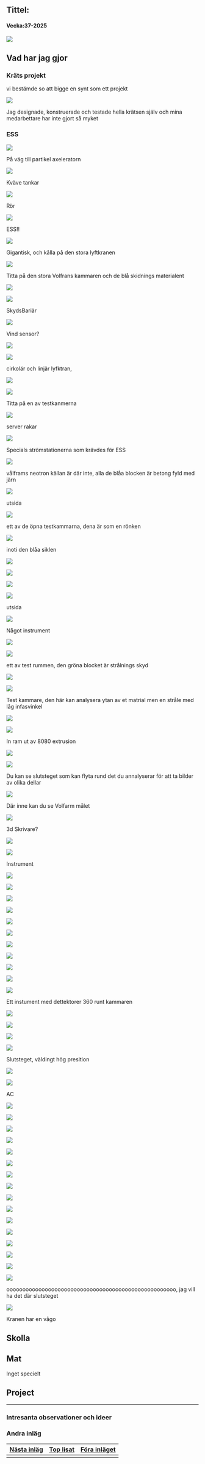 ## Tittel:

#### Vecka:37-2025

![](37-25/20250921_215312_whats-something-u-would-add-to-gacha-life-2-if-u-could-v0-qxupdrqys40c1.webp)

## Vad har jag gjor

### Kräts projekt

vi bestämde so att bigge en synt som ett projekt

![](37-25/20250921_220722_PXL_20250914_095547383.webp)

Jag designade, konstruerade och testade hella krätsen själv och mina medarbettare har inte gjort så myket

### ESS

![](37-25/20250921_230049_PXL_20250920_092002347.MP.jpg)

På väg till partikel axeleratorn


![](37-25/20250921_230049_PXL_20250920_100944766.MP.jpg)

Kväve tankar

![](37-25/20250921_230049_PXL_20250920_104333818.MP.jpg)

Rör

![](37-25/20250921_230049_PXL_20250920_092240771.MP.jpg)

ESS!!

![](37-25/20250921_230049_PXL_20250920_103158690.jpg)

Gigantisk, och kålla på den stora lyftkranen

![](37-25/20250921_230049_PXL_20250920_103132643.jpg)

Titta på den stora Volfrans kammaren och de blå skidnings materialent

![](37-25/20250921_230049_PXL_20250920_103151393.jpg)

![](37-25/20250921_230049_PXL_20250920_101459725.jpg)

SkydsBariär

![](37-25/20250921_230049_PXL_20250920_101304100.jpg)

Vind sensor?

![](37-25/20250921_230049_PXL_20250920_103137134.jpg)

![](37-25/20250921_230048_PXL_20250920_103918774.jpg)

cirkolär och linjär lyfktran, 

![](37-25/20250921_230048_PXL_20250920_103347247.jpg)

![](37-25/20250921_230049_PXL_20250920_103713977.jpg)

Titta på en av testkanmerna

![](37-25/20250921_230048_PXL_20250920_103719538.jpg)

server rakar

![](37-25/20250921_230049_PXL_20250920_101314794.jpg)

Specials strömstationerna som krävdes för ESS

![](37-25/20250921_230049_PXL_20250920_103628280.jpg)

vålframs neotron källan är där inte, alla de blåa blocken är betong fyld med järn

![](37-25/20250921_230049_PXL_20250920_100444145.jpg)

utsida

![](37-25/20250921_230048_PXL_20250920_105353714.jpg)

ett av de öpna testkammarna, dena är som en rönken

![](37-25/20250921_230048_PXL_20250920_103825016.jpg)

inoti den blåa siklen

![](37-25/20250921_230048_PXL_20250920_103721820.jpg)

![](37-25/20250921_230048_PXL_20250920_103643027.jpg)

![](37-25/20250921_230048_PXL_20250920_103637102.jpg)

![](37-25/20250921_230048_PXL_20250920_105800029.jpg)

utsida

![](37-25/20250921_230048_PXL_20250920_104643308.jpg)

Något instrument

![](37-25/20250921_230049_PXL_20250920_100457923.jpg)

![](37-25/20250921_230048_PXL_20250920_103254790.jpg)

ett av test rummen, den gröna blocket är strålnings skyd

![](37-25/20250921_230048_PXL_20250920_105326184.jpg)

![](37-25/20250921_230049_PXL_20250920_103533541.jpg)

Test kammare, den här kan analysera ytan av et matrial men en stråle med låg infasvinkel 

![](37-25/20250921_230049_PXL_20250920_103154306.jpg)

![](37-25/20250921_230048_PXL_20250920_104845056.jpg)

In ram ut av 8080 extrusion

![](37-25/20250921_230048_PXL_20250920_105348462.jpg)

![](37-25/20250921_230048_PXL_20250920_105529890.jpg)

Du kan se slutsteget som kan flyta rund det du annalyserar för att ta bilder av olika dellar

![](37-25/20250921_230048_PXL_20250920_103700447.jpg)

Där inne kan du se Volfarm målet 

![](37-25/20250921_230048_PXL_20250920_104733993.jpg)

3d Skrivare?

![](37-25/20250921_230048_PXL_20250920_105445233.jpg)

![](37-25/20250921_230048_PXL_20250920_104640773.jpg)

Instrument

![](37-25/20250921_230048_PXL_20250920_104639311.jpg)

![](37-25/20250921_230049_PXL_20250920_100945253.jpg)

![](37-25/20250921_230048_PXL_20250920_104811010.jpg)

![](37-25/20250921_230048_PXL_20250920_105513429.jpg)

![](37-25/20250921_230048_PXL_20250920_103555409.jpg)

![](37-25/20250921_230048_PXL_20250920_100937890.jpg)

![](37-25/20250921_230048_PXL_20250920_103515802.jpg)

![](37-25/20250921_230048_PXL_20250920_104835361.jpg)

![](37-25/20250921_230048_PXL_20250920_103538982.jpg)

![](37-25/20250921_230048_PXL_20250920_104759989.jpg)

![](37-25/20250921_230048_PXL_20250920_104824877.jpg)

Ett instument med dettektorer 360 runt kammaren

![](37-25/20250921_230048_PXL_20250920_095529324.jpg)

![](37-25/20250921_230048_PXL_20250920_104315177.jpg)

![](37-25/20250921_230048_PXL_20250920_104147496.jpg)

![](37-25/20250921_230048_PXL_20250920_105517840.jpg)

Slutsteget, väldingt hög presition

![](37-25/20250921_230048_PXL_20250920_104740927.jpg)

![](37-25/20250921_230048_PXL_20250920_103141437.jpg)

AC

![](37-25/20250921_230048_PXL_20250920_104856553.jpg)

![](37-25/20250921_230048_PXL_20250920_105407116.jpg)

![](37-25/20250921_230048_PXL_20250920_105916331.jpg)

![](37-25/20250921_230048_PXL_20250920_104859975.jpg)

![](37-25/20250921_230048_PXL_20250920_104831705.jpg)

![](37-25/20250921_230048_PXL_20250920_104548591.jpg)

![](37-25/20250921_230048_PXL_20250920_104322621.jpg)

![](37-25/20250921_230048_PXL_20250920_104839164.jpg)

![](37-25/20250921_230048_PXL_20250920_105450222.jpg)

![](37-25/20250921_230048_PXL_20250920_103145735.jpg)

![](37-25/20250921_230048_PXL_20250920_105409779.jpg)

![](37-25/20250921_230049_PXL_20250920_105553660.jpg)

![](37-25/20250921_230048_PXL_20250920_110030111.jpg)

![](37-25/20250921_230048_PXL_20250920_105553442.jpg)

![](37-25/20250921_230048_PXL_20250920_100903044.jpg)

![](37-25/20250921_230048_PXL_20250920_105532241.jpg)

ooooooooooooooooooooooooooooooooooooooooooooooooooooo, jag vill ha det där slutsteget

![](37-25/20250921_230048_PXL_20250920_103921005.jpg)

Kranen har en vågo

## Skolla


## Mat

Inget specielt

## Project

---

### Intresanta observationer och ideer

### Andra inläg


| [Nästa inläg](https://caspian.rosengren.nu/blog/.html) | [Top lisat](https://caspian.rosengren.nu/blog.html) | [Föra inläget](https://caspian.rosengren.nu/blog/31-25.html) |
| ---------------------------------------------------------- | ----------------------------------------------------- | ---------------------------------------------------------------- |
|                                                          |                                                     |                                                                |
